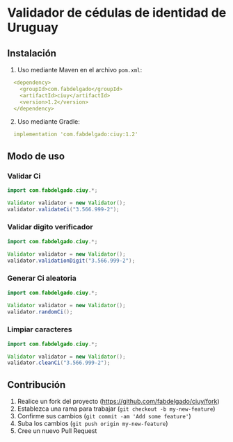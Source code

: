 # Validador de c&eacute;dulas de identidad de Uruguay

## Instalación

1. Uso mediante Maven en el archivo `pom.xml`:

```yml
  <dependency>
    <groupId>com.fabdelgado</groupId>
    <artifactId>ciuy</artifactId>
    <version>1.2</version>
  </dependency>
```

2. Uso mediante Gradle:

```yml
  implementation 'com.fabdelgado:ciuy:1.2'
```

## Modo de uso

### Validar Ci
```java
import com.fabdelgado.ciuy.*;

Validator validator = new Validator();
validator.validateCi("3.566.999-2");
```

### Validar digito verificador
```java
import com.fabdelgado.ciuy.*;

Validator validator = new Validator();
validator.validationDigit("3.566.999-2");
```

### Generar Ci aleatoria
```java
import com.fabdelgado.ciuy.*;

Validator validator = new Validator();
validator.randomCi();
```

### Limpiar caracteres
```java
import com.fabdelgado.ciuy.*;

Validator validator = new Validator();
validator.cleanCi("3.566.999-2");
```

## Contribución

1. Realice un fork del proyecto (<https://github.com/fabdelgado/ciuy/fork>)
2. Establezca una rama para trabajar (`git checkout -b my-new-feature`)
3. Confirme sus cambios (`git commit -am 'Add some feature'`)
4. Suba los cambios (`git push origin my-new-feature`)
5. Cree un nuevo Pull Request